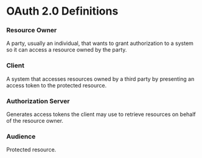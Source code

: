 # OAuth 2.0 Definitions

### Resource Owner

A party, usually an individual, that wants to grant authorization to a system so it can access a resource owned by the party.

### Client

A system that accesses resources owned by a third party by presenting an access token to the protected resource.

### Authorization Server

Generates access tokens the client may use to retrieve resources on behalf of the resource owner.

### Audience

Protected resource.